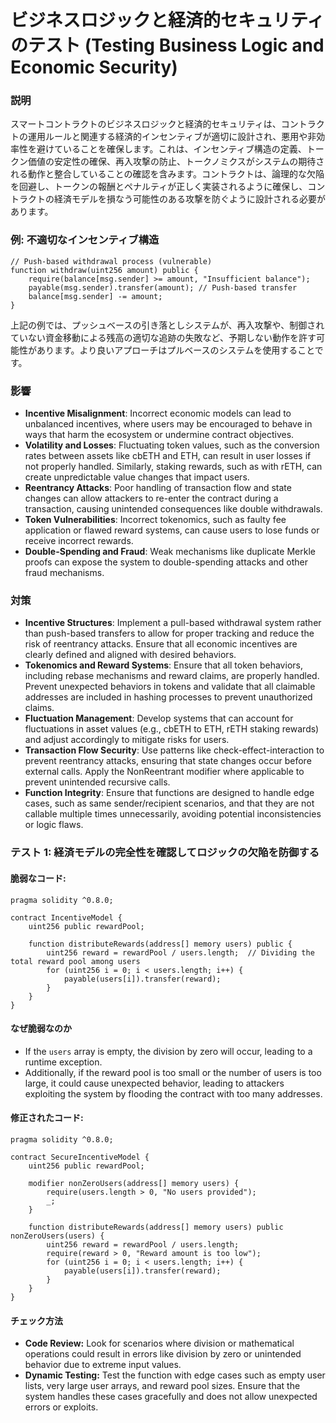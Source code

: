 # ビジネスロジックと経済的セキュリティのテスト (Testing Business Logic and Economic Security)

### **説明**

スマートコントラクトのビジネスロジックと経済的セキュリティは、コントラクトの運用ルールと関連する経済的インセンティブが適切に設計され、悪用や非効率性を避けていることを確保します。これは、インセンティブ構造の定義、トークン価値の安定性の確保、再入攻撃の防止、トークノミクスがシステムの期待される動作と整合していることの確認を含みます。コントラクトは、論理的な欠陥を回避し、トークンの報酬とペナルティが正しく実装されるように確保し、コントラクトの経済モデルを損なう可能性のある攻撃を防ぐように設計される必要があります。

### **例: 不適切なインセンティブ構造**

```solidity
// Push-based withdrawal process (vulnerable)
function withdraw(uint256 amount) public {
    require(balance[msg.sender] >= amount, "Insufficient balance");
    payable(msg.sender).transfer(amount); // Push-based transfer
    balance[msg.sender] -= amount;
}
```

上記の例では、プッシュベースの引き落としシステムが、再入攻撃や、制御されていない資金移動による残高の適切な追跡の失敗など、予期しない動作を許す可能性があります。より良いアプローチはプルベースのシステムを使用することです。

### **影響**

- **Incentive Misalignment**: Incorrect economic models can lead to unbalanced incentives, where users may be encouraged to behave in ways that harm the ecosystem or undermine contract objectives.
- **Volatility and Losses**: Fluctuating token values, such as the conversion rates between assets like cbETH and ETH, can result in user losses if not properly handled. Similarly, staking rewards, such as with rETH, can create unpredictable value changes that impact users.
- **Reentrancy Attacks**: Poor handling of transaction flow and state changes can allow attackers to re-enter the contract during a transaction, causing unintended consequences like double withdrawals.
- **Token Vulnerabilities**: Incorrect tokenomics, such as faulty fee application or flawed reward systems, can cause users to lose funds or receive incorrect rewards.
- **Double-Spending and Fraud**: Weak mechanisms like duplicate Merkle proofs can expose the system to double-spending attacks and other fraud mechanisms.

### **対策**

- **Incentive Structures**: Implement a pull-based withdrawal system rather than push-based transfers to allow for proper tracking and reduce the risk of reentrancy attacks. Ensure that all economic incentives are clearly defined and aligned with desired behaviors.
- **Tokenomics and Reward Systems**: Ensure that all token behaviors, including rebase mechanisms and reward claims, are properly handled. Prevent unexpected behaviors in tokens and validate that all claimable addresses are included in hashing processes to prevent unauthorized claims.
- **Fluctuation Management**: Develop systems that can account for fluctuations in asset values (e.g., cbETH to ETH, rETH staking rewards) and adjust accordingly to mitigate risks for users.
- **Transaction Flow Security**: Use patterns like check-effect-interaction to prevent reentrancy attacks, ensuring that state changes occur before external calls. Apply the NonReentrant modifier where applicable to prevent unintended recursive calls.
- **Function Integrity**: Ensure that functions are designed to handle edge cases, such as same sender/recipient scenarios, and that they are not callable multiple times unnecessarily, avoiding potential inconsistencies or logic flaws.



### **テスト 1: 経済モデルの完全性を確認してロジックの欠陥を防御する**

#### 脆弱なコード:
```solidity
pragma solidity ^0.8.0;

contract IncentiveModel {
    uint256 public rewardPool;
    
    function distributeRewards(address[] memory users) public {
        uint256 reward = rewardPool / users.length;  // Dividing the total reward pool among users
        for (uint256 i = 0; i < users.length; i++) {
            payable(users[i]).transfer(reward);
        }
    }
}
```
#### **なぜ脆弱なのか**
- If the `users` array is empty, the division by zero will occur, leading to a runtime exception.
- Additionally, if the reward pool is too small or the number of users is too large, it could cause unexpected behavior, leading to attackers exploiting the system by flooding the contract with too many addresses.

#### 修正されたコード:

```solidity
pragma solidity ^0.8.0;

contract SecureIncentiveModel {
    uint256 public rewardPool;
    
    modifier nonZeroUsers(address[] memory users) {
        require(users.length > 0, "No users provided");
        _;
    }

    function distributeRewards(address[] memory users) public nonZeroUsers(users) {
        uint256 reward = rewardPool / users.length;
        require(reward > 0, "Reward amount is too low");
        for (uint256 i = 0; i < users.length; i++) {
            payable(users[i]).transfer(reward);
        }
    }
}
```

#### **チェック方法**
- **Code Review:** Look for scenarios where division or mathematical operations could result in errors like division by zero or unintended behavior due to extreme input values.
- **Dynamic Testing:** Test the function with edge cases such as empty user lists, very large user arrays, and reward pool sizes. Ensure that the system handles these cases gracefully and does not allow unexpected errors or exploits.
